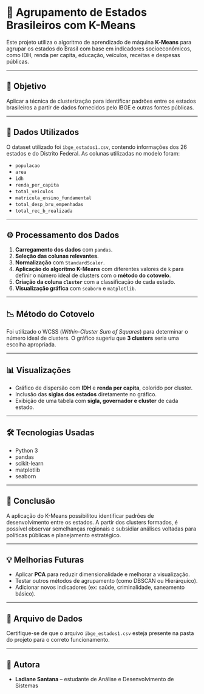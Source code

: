 # 🧠 Agrupamento de Estados Brasileiros com K-Means

Este projeto utiliza o algoritmo de aprendizado de máquina **K-Means** para agrupar os estados do Brasil com base em indicadores socioeconômicos, como IDH, renda per capita, educação, veículos, receitas e despesas públicas.

---

## 🎯 Objetivo

Aplicar a técnica de clusterização para identificar padrões entre os estados brasileiros a partir de dados fornecidos pelo IBGE e outras fontes públicas.

---

## 📁 Dados Utilizados

O dataset utilizado foi `ibge_estados1.csv`, contendo informações dos 26 estados e do Distrito Federal. As colunas utilizadas no modelo foram:

- `populacao`  
- `area`  
- `idh`  
- `renda_per_capita`  
- `total_veiculos`  
- `matricula_ensino_fundamental`  
- `total_desp_bru_empenhadas`  
- `total_rec_b_realizada`  

---

## ⚙️ Processamento dos Dados

1. **Carregamento dos dados** com `pandas`.
2. **Seleção das colunas relevantes**.
3. **Normalização** com `StandardScaler`.
4. **Aplicação do algoritmo K-Means** com diferentes valores de `k` para definir o número ideal de clusters com o **método do cotovelo**.
5. **Criação da coluna `cluster`** com a classificação de cada estado.
6. **Visualização gráfica** com `seaborn` e `matplotlib`.

---

## 📉 Método do Cotovelo

Foi utilizado o WCSS (*Within-Cluster Sum of Squares*) para determinar o número ideal de clusters. O gráfico sugeriu que **3 clusters** seria uma escolha apropriada.

---

## 📊 Visualizações

- Gráfico de dispersão com **IDH** e **renda per capita**, colorido por cluster.
- Inclusão das **siglas dos estados** diretamente no gráfico.
- Exibição de uma tabela com **sigla, governador e cluster** de cada estado.

---

## 🛠 Tecnologias Usadas

- Python 3
- pandas
- scikit-learn
- matplotlib
- seaborn

---

## 📌 Conclusão

A aplicação do K-Means possibilitou identificar padrões de desenvolvimento entre os estados. A partir dos clusters formados, é possível observar semelhanças regionais e subsidiar análises voltadas para políticas públicas e planejamento estratégico.

---

## 💡 Melhorias Futuras

- Aplicar **PCA** para reduzir dimensionalidade e melhorar a visualização.
- Testar outros métodos de agrupamento (como DBSCAN ou Hierárquico).
- Adicionar novos indicadores (ex: saúde, criminalidade, saneamento básico).

---

## 📎 Arquivo de Dados

Certifique-se de que o arquivo `ibge_estados1.csv` esteja presente na pasta do projeto para o correto funcionamento.

---

## 👤 Autora

- **Ladiane Santana** – estudante de Análise e Desenvolvimento de Sistemas
